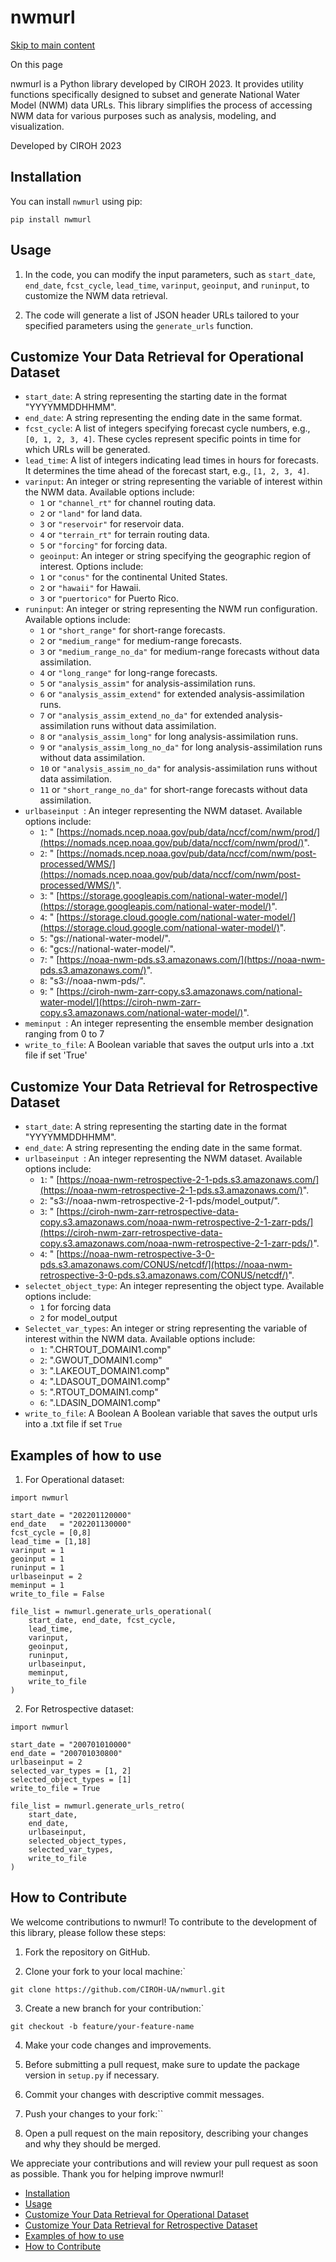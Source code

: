 # nwmurl

[Skip to main content](https://docs.ciroh.org/docs/products/data-management/dataaccess/NWMURL%20Library/#__docusaurus_skipToContent_fallback)

On this page

nwmurl is a Python library developed by CIROH 2023. It provides utility functions specifically designed to subset and generate National Water Model (NWM) data URLs. This library simplifies the process of accessing NWM data for various purposes such as analysis, modeling, and visualization.

Developed by CIROH 2023

## Installation [​](https://docs.ciroh.org/docs/products/data-management/dataaccess/NWMURL%20Library/\#installation "Direct link to Installation")

You can install `nwmurl` using pip:

```codeBlockLines_e6Vv
pip install nwmurl

```

## Usage [​](https://docs.ciroh.org/docs/products/data-management/dataaccess/NWMURL%20Library/\#usage "Direct link to Usage")

1. In the code, you can modify the input parameters, such as `start_date`, `end_date`, `fcst_cycle`, `lead_time`, `varinput`, `geoinput`, and `runinput`, to customize the NWM data retrieval.

2. The code will generate a list of JSON header URLs tailored to your specified parameters using the `generate_urls` function.


## Customize Your Data Retrieval for Operational Dataset [​](https://docs.ciroh.org/docs/products/data-management/dataaccess/NWMURL%20Library/\#customize-your-data-retrieval-for-operational-dataset "Direct link to Customize Your Data Retrieval for Operational Dataset")

- `start_date`: A string representing the starting date in the format "YYYYMMDDHHMM".
- `end_date`: A string representing the ending date in the same format.
- `fcst_cycle`: A list of integers specifying forecast cycle numbers, e.g., `[0, 1, 2, 3, 4]`. These cycles represent specific points in time for which URLs will be generated.
- `lead_time`: A list of integers indicating lead times in hours for forecasts. It determines the time ahead of the forecast start, e.g., `[1, 2, 3, 4]`.
- `varinput`: An integer or string representing the variable of interest within the NWM data. Available options include:
  - `1` or `"channel_rt"` for channel routing data.
  - `2` or `"land"` for land data.
  - `3` or `"reservoir"` for reservoir data.
  - `4` or `"terrain_rt"` for terrain routing data.
  - `5` or `"forcing"` for forcing data.
  - `geoinput`: An integer or string specifying the geographic region of interest. Options include:
  - `1` or `"conus"` for the continental United States.
  - `2` or `"hawaii"` for Hawaii.
  - `3` or `"puertorico"` for Puerto Rico.
- `runinput`: An integer or string representing the NWM run configuration. Available options include:
  - `1` or `"short_range"` for short-range forecasts.
  - `2` or `"medium_range"` for medium-range forecasts.
  - `3` or `"medium_range_no_da"` for medium-range forecasts without data assimilation.
  - `4` or `"long_range"` for long-range forecasts.
  - `5` or `"analysis_assim"` for analysis-assimilation runs.
  - `6` or `"analysis_assim_extend"` for extended analysis-assimilation runs.
  - `7` or `"analysis_assim_extend_no_da"` for extended analysis-assimilation runs without data assimilation.
  - `8` or `"analysis_assim_long"` for long analysis-assimilation runs.
  - `9` or `"analysis_assim_long_no_da"` for long analysis-assimilation runs without data assimilation.
  - `10` or `"analysis_assim_no_da"` for analysis-assimilation runs without data assimilation.
  - `11` or `"short_range_no_da"` for short-range forecasts without data assimilation.
- `urlbaseinput `: An integer representing the NWM dataset. Available options include:
  - `1`: " [https://nomads.ncep.noaa.gov/pub/data/nccf/com/nwm/prod/](https://nomads.ncep.noaa.gov/pub/data/nccf/com/nwm/prod/)".
  - `2`: " [https://nomads.ncep.noaa.gov/pub/data/nccf/com/nwm/post-processed/WMS/](https://nomads.ncep.noaa.gov/pub/data/nccf/com/nwm/post-processed/WMS/)".
  - `3`: " [https://storage.googleapis.com/national-water-model/](https://storage.googleapis.com/national-water-model/)".
  - `4`: " [https://storage.cloud.google.com/national-water-model/](https://storage.cloud.google.com/national-water-model/)".
  - `5`: "gs://national-water-model/".
  - `6`: "gcs://national-water-model/".
  - `7`: " [https://noaa-nwm-pds.s3.amazonaws.com/](https://noaa-nwm-pds.s3.amazonaws.com/)".
  - `8`: "s3://noaa-nwm-pds/".
  - `9`: " [https://ciroh-nwm-zarr-copy.s3.amazonaws.com/national-water-model/](https://ciroh-nwm-zarr-copy.s3.amazonaws.com/national-water-model/)".
- `meminput `: An integer representing the ensemble member designation ranging from 0 to 7
- `write_to_file`: A Boolean variable that saves the output urls into a .txt file if set 'True'

## Customize Your Data Retrieval for Retrospective Dataset [​](https://docs.ciroh.org/docs/products/data-management/dataaccess/NWMURL%20Library/\#customize-your-data-retrieval-for-retrospective-dataset "Direct link to Customize Your Data Retrieval for Retrospective Dataset")

- `start_date`: A string representing the starting date in the format "YYYYMMDDHHMM".
- `end_date`: A string representing the ending date in the same format.
- `urlbaseinput `: An integer representing the NWM dataset. Available options include:
  - `1`: " [https://noaa-nwm-retrospective-2-1-pds.s3.amazonaws.com/](https://noaa-nwm-retrospective-2-1-pds.s3.amazonaws.com/)".
  - `2`: "s3://noaa-nwm-retrospective-2-1-pds/model_output/".
  - `3`: " [https://ciroh-nwm-zarr-retrospective-data-copy.s3.amazonaws.com/noaa-nwm-retrospective-2-1-zarr-pds/](https://ciroh-nwm-zarr-retrospective-data-copy.s3.amazonaws.com/noaa-nwm-retrospective-2-1-zarr-pds/)".
  - `4`: " [https://noaa-nwm-retrospective-3-0-pds.s3.amazonaws.com/CONUS/netcdf/](https://noaa-nwm-retrospective-3-0-pds.s3.amazonaws.com/CONUS/netcdf/)".
- `selectet_object_type`: An integer representing the object type. Available options include:
  - `1` for forcing data
  - `2` for model_output
- `Selectet_var_types`: An integer or string representing the variable of interest within the NWM data. Available options include:
  - `1`: ".CHRTOUT_DOMAIN1.comp"
  - `2`: ".GWOUT_DOMAIN1.comp"
  - `3`: ".LAKEOUT_DOMAIN1.comp"
  - `4`: ".LDASOUT_DOMAIN1.comp"
  - `5`: ".RTOUT_DOMAIN1.comp"
  - `6`: ".LDASIN_DOMAIN1.comp"
- `write_to_file`: A Boolean A Boolean variable that saves the output urls into a .txt file if set `True`

## Examples of how to use [​](https://docs.ciroh.org/docs/products/data-management/dataaccess/NWMURL%20Library/\#examples-of-how-to-use "Direct link to Examples of how to use")

1. For Operational dataset:

```codeBlockLines_e6Vv
import nwmurl

start_date = "202201120000"
end_date   = "202201130000"
fcst_cycle = [0,8]
lead_time = [1,18]
varinput = 1
geoinput = 1
runinput = 1
urlbaseinput = 2
meminput = 1
write_to_file = False

file_list = nwmurl.generate_urls_operational(
    start_date, end_date, fcst_cycle,
    lead_time,
    varinput,
    geoinput,
    runinput,
    urlbaseinput,
    meminput,
    write_to_file
)

```

2. For Retrospective dataset:

```codeBlockLines_e6Vv
import nwmurl

start_date = "200701010000"
end_date = "200701030800"
urlbaseinput = 2
selected_var_types = [1, 2]
selected_object_types = [1]
write_to_file = True

file_list = nwmurl.generate_urls_retro(
    start_date,
    end_date,
    urlbaseinput,
    selected_object_types,
    selected_var_types,
    write_to_file
)

```

## How to Contribute [​](https://docs.ciroh.org/docs/products/data-management/dataaccess/NWMURL%20Library/\#how-to-contribute "Direct link to How to Contribute")

We welcome contributions to nwmurl! To contribute to the development of this library, please follow these steps:

1. Fork the repository on GitHub.

2. Clone your fork to your local machine:`

`git clone https://github.com/CIROH-UA/nwmurl.git`

3. Create a new branch for your contribution:`

`git checkout -b feature/your-feature-name`

4. Make your code changes and improvements.

5. Before submitting a pull request, make sure to update the package version in `setup.py` if necessary.

6. Commit your changes with descriptive commit messages.

7. Push your changes to your fork:``

8. Open a pull request on the main repository, describing your changes and why they should be merged.


We appreciate your contributions and will review your pull request as soon as possible. Thank you for helping improve nwmurl!

- [Installation](https://docs.ciroh.org/docs/products/data-management/dataaccess/NWMURL%20Library/#installation)
- [Usage](https://docs.ciroh.org/docs/products/data-management/dataaccess/NWMURL%20Library/#usage)
- [Customize Your Data Retrieval for Operational Dataset](https://docs.ciroh.org/docs/products/data-management/dataaccess/NWMURL%20Library/#customize-your-data-retrieval-for-operational-dataset)
- [Customize Your Data Retrieval for Retrospective Dataset](https://docs.ciroh.org/docs/products/data-management/dataaccess/NWMURL%20Library/#customize-your-data-retrieval-for-retrospective-dataset)
- [Examples of how to use](https://docs.ciroh.org/docs/products/data-management/dataaccess/NWMURL%20Library/#examples-of-how-to-use)
- [How to Contribute](https://docs.ciroh.org/docs/products/data-management/dataaccess/NWMURL%20Library/#how-to-contribute)